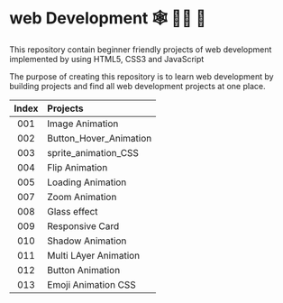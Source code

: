 # web Development  :spider_web: :mechanic: :busstop:


 This repository contain beginner friendly projects of web development implemented by using HTML5, CSS3 and JavaScript
 
 The purpose of creating this repository is to learn web development by building projects and find all web development projects at one place.

| Index  | Projects | 
|  :---: |  :--- |
| 001    |     Image Animation  |
| 002  | Button_Hover_Animation  |
| 003    |     sprite_animation_CSS  |
| 004  | Flip Animation |
| 005    |    Loading Animation |
| 007  | Zoom Animation |
| 008    |     Glass effect |
| 009  |Responsive Card |
| 010    |     Shadow Animation  |
| 011  | Multi LAyer Animation  |
| 012    |     Button Animation  |
| 013  | Emoji Animation CSS  |



